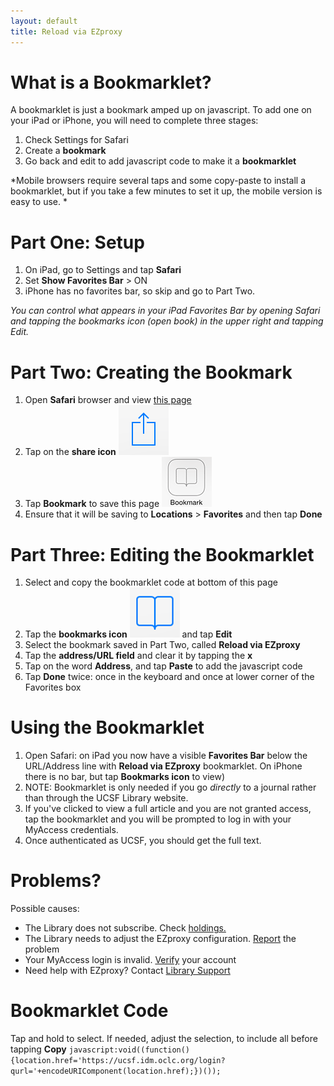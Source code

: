 ```yaml
---
layout: default
title: Reload via EZproxy
---
```

# What is a Bookmarklet?
A bookmarklet is just a bookmark amped up on javascript. To add one on your iPad or iPhone, you will need to complete three stages:

1. Check Settings for Safari
2. Create a **bookmark**
3. Go back and edit to add javascript code to make it a **bookmarklet**

*Mobile browsers require several taps and some copy-paste to install a bookmarklet, but if you take a few minutes to set it up, the mobile version is easy to use. *

# Part One: Setup
1. On iPad, go to Settings and tap **Safari**
2. Set **Show Favorites Bar** > ON
3. iPhone has no favorites bar, so skip and go to Part Two.

*You can control what appears in your iPad Favorites Bar by opening Safari and tapping the bookmarks icon (open book) in the upper right and tapping Edit.*

# Part Two: Creating the Bookmark
1. Open **Safari** browser and view [this page](.)
2. Tap on the **share icon** ![share icon](img/share-icon.png)
3. Tap **Bookmark** to save this page ![bookmark icon](img/bookmark-icon.png)
4. Ensure that it will be saving to **Locations** > **Favorites** and then tap **Done**

# Part Three: Editing the Bookmarklet
1. Select and copy the bookmarklet code at bottom of this page
2. Tap the **bookmarks icon** ![bookmark no text](img/bookmark-icon-notext.png) and tap **Edit**
3. Select the bookmark saved in Part Two, called **Reload via EZproxy**
4. Tap the **address/URL field** and clear it by tapping the **x**
5. Tap on the word **Address**, and tap **Paste** to add the javascript code
6. Tap **Done** twice: once in the keyboard and once at lower corner of the Favorites box

# Using the Bookmarklet
1. Open Safari: on iPad you now have a visible **Favorites Bar** below the URL/Address line with **Reload via EZproxy** bookmarklet. On iPhone there is no bar, but tap **Bookmarks icon** to view)
2. NOTE: Bookmarklet is only needed if you go *directly* to a journal rather than through the UCSF Library website.
3. If you've clicked to view a full article and you are not granted access, tap the bookmarklet and you will be prompted to log in with your MyAccess credentials.
4. Once authenticated as UCSF, you should get the full text.

# Problems?
Possible causes:

-	The Library does not subscribe. Check [holdings.](http://ucsf.worldcat.org/m/)
-	The Library needs to adjust the EZproxy configuration. [Report](http://m.ucsf.edu/#/library/help) the problem
-	Your MyAccess login is invalid. [Verify](https://myaccess.ucsf.edu/) your account
-	Need help with EZproxy? Contact [Library Support](http://m.ucsf.edu/#/library/help)

# Bookmarklet Code
Tap and hold to select. If needed, adjust the selection, to include all before tapping **Copy**
`javascript:void((function(){location.href='https://ucsf.idm.oclc.org/login?qurl='+encodeURIComponent(location.href);})());`






